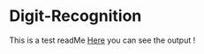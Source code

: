 # Digit-Recognition

This is a test readMe 
[Here](https://github1s.com/HabibAlizadeh45/AI-Hexa/blob/main/About-me.py) you can see the output !

